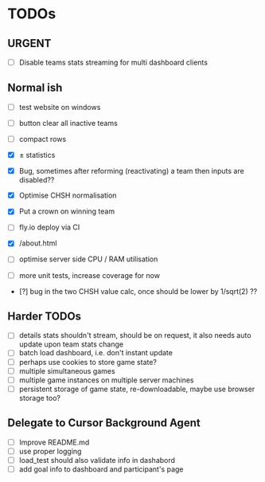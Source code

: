 # TODOs

## URGENT

- [ ] Disable teams stats streaming for multi dashboard clients

## Normal ish 

- [ ] test website on windows

- [ ] button clear all inactive teams
- [ ] compact rows
- [x] ± statistics
- [x] Bug, sometimes after reforming (reactivating) a team then inputs are disabled??
- [x] Optimise CHSH normalisation
- [x] Put a crown on winning team
- [ ] fly.io deploy via CI
- [x] /about.html
- [ ] optimise server side CPU / RAM utilisation
- [ ] more unit tests, increase coverage for now
- [?] bug in the two CHSH value calc, once should be lower by 1/sqrt(2) ??

## Harder TODOs
- [ ] details stats shouldn't stream, should be on request, it also needs auto update upon team stats change
- [ ] batch load dashboard, i.e. don't instant update
- [ ] perhaps use cookies to store game state?
- [ ] multiple simultaneous games
- [ ] multiple game instances on multiple server machines
- [ ] persistent storage of game state, re-downloadable, maybe use browser storage too?

## Delegate to Cursor Background Agent
- [ ] Improve README.md
- [ ] use proper logging
- [ ] load_test should also validate info in dashabord 
- [ ] add goal info to dashboard and participant's page